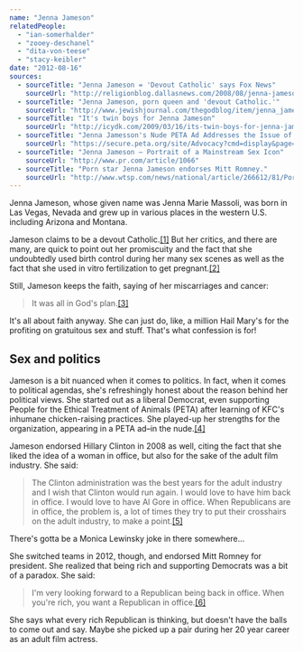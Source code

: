 ```yaml
---
name: "Jenna Jameson"
relatedPeople:
  - "ian-somerhalder"
  - "zooey-deschanel"
  - "dita-von-teese"
  - "stacy-keibler"
date: "2012-08-16"
sources:
  - sourceTitle: "Jenna Jameson = 'Devout Catholic' says Fox News"
    sourceUrl: "http://religionblog.dallasnews.com/2008/08/jenna-jameson-devout-catholic.html/"
  - sourceTitle: "Jenna Jameson, porn queen and 'devout Catholic.'"
    sourceUrl: "http://www.jewishjournal.com/thegodblog/item/jenna_jameson_porn_queen_and_devout_catholic_20080826/#comments"
  - sourceTitle: "It's twin boys for Jenna Jameson"
    sourceUrl: "http://icydk.com/2009/03/16/its-twin-boys-for-jenna-jameson/"
  - sourceTitle: "Jenna Jamesson's Nude PETA Ad Addresses the Issue of Too Much Sex"
    sourceUrl: "https://secure.peta.org/site/Advocacy?cmd=display&page=UserAction&id=2011"
  - sourceTitle: "Jenna Jameson – Portrait of a Mainstream Sex Icon"
    sourceUrl: "http://www.pr.com/article/1066"
  - sourceTitle: "Porn star Jenna Jameson endorses Mitt Romney."
    sourceUrl: "http://www.wtsp.com/news/national/article/266612/81/Porn-star-endorses-Romney"
---
```


Jenna Jameson, whose given name was Jenna Marie Massoli, was born in Las Vegas, Nevada and grew up in various places in the western U.S. including Arizona and Montana.

Jameson claims to be a devout Catholic.<a class="source-citation" href="http://religionblog.dallasnews.com/2008/08/jenna-jameson-devout-catholic.html/" title="Jenna Jameson = &apos;Devout Catholic&apos; says Fox News">[1]</a> But her critics, and there are many, are quick to point out her promiscuity and the fact that she undoubtedly used birth control during her many sex scenes as well as the fact that she used in vitro fertilization to get pregnant.<a class="source-citation" href="http://www.jewishjournal.com/thegodblog/item/jenna_jameson_porn_queen_and_devout_catholic_20080826/#comments" title="Jenna Jameson, porn queen and &apos;devout Catholic.&apos;">[2]</a>

Still, Jameson keeps the faith, saying of her miscarriages and cancer:

>It was all in God's plan.<a class="source-citation" href="http://icydk.com/2009/03/16/its-twin-boys-for-jenna-jameson/" title="It&apos;s twin boys for Jenna Jameson">[3]</a>

It's all about faith anyway. She can just do, like, a million Hail Mary's for the profiting on gratuitous sex and stuff. That's what confession is for!


## Sex and politics

Jameson is a bit nuanced when it comes to politics. In fact, when it comes to political agendas, she's refreshingly honest about the reason behind her political views. She started out as a liberal Democrat, even supporting People for the Ethical Treatment of Animals (PETA) after learning of KFC's inhumane chicken-raising practices. She played-up her strengths for the organization, appearing in a PETA ad–in the nude.<a class="source-citation" href="https://secure.peta.org/site/Advocacy?cmd=display&page=UserAction&id=2011" title="Jenna Jamesson&apos;s Nude PETA Ad Addresses the Issue of Too Much Sex">[4]</a>

Jameson endorsed Hillary Clinton in 2008 as well, citing the fact that she liked the idea of a woman in office, but also for the sake of the adult film industry. She said:

>The Clinton administration was the best years for the adult industry and I wish that Clinton would run again. I would love to have him back in office. I would love to have Al Gore in office. When Republicans are in office, the problem is, a lot of times they try to put their crosshairs on the adult industry, to make a point.<a class="source-citation" href="http://www.pr.com/article/1066" title="Jenna Jameson – Portrait of a Mainstream Sex Icon">[5]</a>

There's gotta be a Monica Lewinsky joke in there somewhere…

She switched teams in 2012, though, and endorsed Mitt Romney for president. She realized that being rich and supporting Democrats was a bit of a paradox. She said:

>I'm very looking forward to a Republican being back in office. When you're rich, you want a Republican in office.<a class="source-citation" href="http://www.wtsp.com/news/national/article/266612/81/Porn-star-endorses-Romney" title="Porn star Jenna Jameson endorses Mitt Romney.">[6]</a>

She says what every rich Republican is thinking, but doesn't have the balls to come out and say. Maybe she picked up a pair during her 20 year career as an adult film actress.